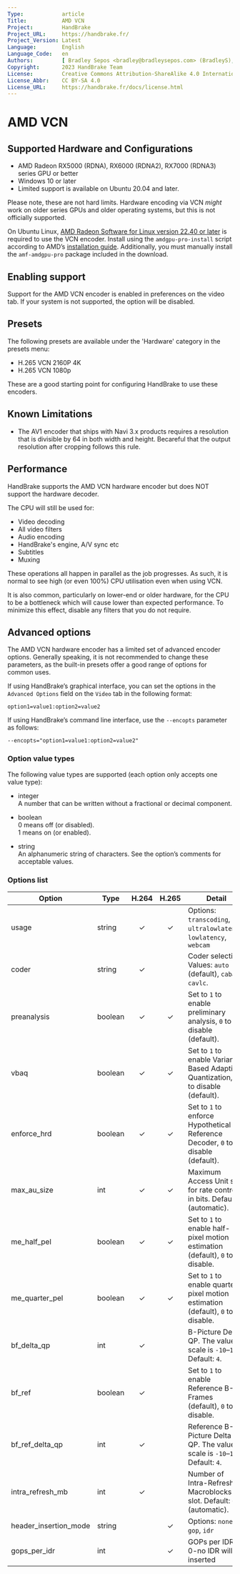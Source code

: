 ```yaml
---
Type:            article
Title:           AMD VCN
Project:         HandBrake
Project_URL:     https://handbrake.fr/
Project_Version: Latest
Language:        English
Language_Code:   en
Authors:         [ Bradley Sepos <bradley@bradleysepos.com> (BradleyS), Scott (s55) ]
Copyright:       2023 HandBrake Team
License:         Creative Commons Attribution-ShareAlike 4.0 International
License_Abbr:    CC BY-SA 4.0
License_URL:     https://handbrake.fr/docs/license.html
---
```


AMD VCN
=======

## Supported Hardware and Configurations

- AMD Radeon RX5000 (RDNA), RX6000 (RDNA2), RX7000 (RDNA3) series GPU or better
- Windows 10 or later
- Limited support is available on Ubuntu 20.04 and later.

Please note, these are not hard limits. Hardware encoding via VCN *might* work on older series GPUs and older operating systems, but this is not officially supported.

On Ubuntu Linux, [AMD Radeon Software for Linux version 22.40 or later](https://www.amd.com/en/support/linux-drivers) is required to use the VCN encoder. Install using the `amdgpu-pro-install` script according to AMD’s [installation guide](https://amdgpu-install.readthedocs.io/en/latest/). Additionally, you must manually install the `amf-amdgpu-pro` package included in the download.


<!-- .system-windows -->
## Enabling support

Support for the AMD VCN encoder is enabled in preferences on the video tab. If your system is not supported, the option will be disabled.
<!-- /.system-windows -->

## Presets

The following presets are available under the 'Hardware' category in the presets menu:

- H.265 VCN 2160P 4K
- H.265 VCN 1080p

These are a good starting point for configuring HandBrake to use these encoders.

## Known Limitations

- The AV1 encoder that ships with Navi 3.x products requires a resolution that is divisible by 64 in both width and height. Becareful that the output resolution after cropping follows this rule. 


## Performance

HandBrake supports the AMD VCN hardware encoder but does NOT support the hardware decoder.

The CPU will still be used for:

- Video decoding 
- All video filters
- Audio encoding 
- HandBrake's engine, A/V sync etc
- Subtitles
- Muxing

These operations all happen in parallel as the job progresses. As such, it is normal to see high (or even 100%) CPU utilisation even when using VCN.

It is also common, particularly on lower-end or older hardware, for the CPU to be a bottleneck which will cause lower than expected performance. To minimize this effect, disable any filters that you do not require.

## Advanced options

The AMD VCN hardware encoder has a limited set of advanced encoder options. Generally speaking, it is not recommended to change these parameters, as the built-in presets offer a good range of options for common uses.

If using HandBrake’s graphical interface, you can set the options in the `Advanced Options` field on the `Video` tab in the following format:

    option1=value1:option2=value2
    
If using HandBrake’s command line interface, use the `--encopts` parameter as follows:

    --encopts="option1=value1:option2=value2"


### Option value types

The following value types are supported (each option only accepts one value type):

- integer  
  A number that can be written without a fractional or decimal component.

- boolean  
  0 means off (or disabled).  
  1 means on (or enabled).
 
- string  
  An alphanumeric string of characters. See the option’s comments for acceptable values.

### Options list

| Option                | Type        | H.264 | H.265 | Detail                                                                               |
|-----------------------|-------------|:-----:|:-----:|--------------------------------------------------------------------------------------|
| usage                 | string      |   ✓   |   ✓   | Options: `transcoding`, `ultralowlatency`, `lowlatency`, `webcam`                   |
| coder                 | string      |   ✓   |       | Coder selection. Values: `auto` (default), `cabac`, `cavlc`.                         |
| preanalysis           | boolean     |   ✓   |   ✓   | Set to `1` to enable preliminary analysis, `0` to disable (default).                 |
| vbaq                  | boolean     |   ✓   |   ✓   | Set to `1` to enable Variance Based Adaptive Quantization, `0` to disable (default). |
| enforce_hrd           | boolean     |   ✓   |   ✓   | Set to `1` to enforce Hypothetical Reference Decoder, `0` to disable (default).      |
| max_au_size           | int         |   ✓   |   ✓   | Maximum Access Unit size for rate control, in bits. Default: `0` (automatic).        |
| me_half_pel           | boolean     |   ✓   |   ✓   | Set to `1` to enable half-pixel motion estimation (default), `0` to disable.         |
| me_quarter_pel        | boolean     |   ✓   |   ✓   | Set to `1` to enable quarter-pixel motion estimation (default), `0` to disable.      |
| bf_delta_qp           | int         |   ✓   |       | B-Picture Delta QP. The values scale is `-10`–`10`. Default: `4`.                    |
| bf_ref                | boolean     |   ✓   |       | Set to `1` to enable Reference B-Frames (default), `0` to disable.                   |
| bf_ref_delta_qp       | int         |   ✓   |       | Reference B-Picture Delta QP. The values scale is `-10`–`10`. Default: `4`.          |
| intra_refresh_mb      | int         |   ✓   |       | Number of Intra-Refresh Macroblocks per slot. Default: `0` (automatic).              |
| header_insertion_mode | string      |       |   ✓   | Options: `none`, `gop`, `idr`                                                        |
| gops_per_idr          | int         |       |   ✓   | GOPs per IDR 0-no IDR will be inserted                                               |

